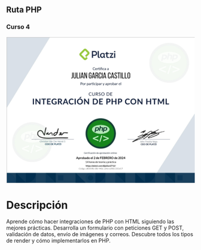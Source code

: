 ## Ruta PHP
### Curso 4
[![Curso de PHP: Integración con HTML.](./Diploma-PHP-Curso4.png)](https://platzi.com/cursos/php-html/)
# Descripción
Aprende cómo hacer integraciones de PHP con HTML siguiendo las mejores prácticas. Desarrolla un formulario con peticiones GET y POST, validación de datos, envío de imágenes y correos. Descubre todos los tipos de render y cómo implementarlos en PHP.
